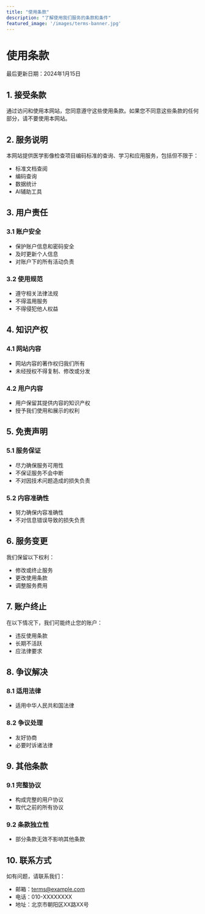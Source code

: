 ```yaml
---
title: "使用条款"
description: "了解使用我们服务的条款和条件"
featured_image: '/images/terms-banner.jpg'
---
```


# 使用条款

最后更新日期：2024年1月15日

## 1. 接受条款

通过访问和使用本网站，您同意遵守这些使用条款。如果您不同意这些条款的任何部分，请不要使用本网站。

## 2. 服务说明

本网站提供医学影像检查项目编码标准的查询、学习和应用服务，包括但不限于：

- 标准文档查阅
- 编码查询
- 数据统计
- AI辅助工具

## 3. 用户责任

### 3.1 账户安全
- 保护账户信息和密码安全
- 及时更新个人信息
- 对账户下的所有活动负责

### 3.2 使用规范
- 遵守相关法律法规
- 不得滥用服务
- 不得侵犯他人权益

## 4. 知识产权

### 4.1 网站内容
- 网站内容的著作权归我们所有
- 未经授权不得复制、修改或分发

### 4.2 用户内容
- 用户保留其提供内容的知识产权
- 授予我们使用和展示的权利

## 5. 免责声明

### 5.1 服务保证
- 尽力确保服务可用性
- 不保证服务不会中断
- 不对因技术问题造成的损失负责

### 5.2 内容准确性
- 努力确保内容准确性
- 不对信息错误导致的损失负责

## 6. 服务变更

我们保留以下权利：

- 修改或终止服务
- 更改使用条款
- 调整服务费用

## 7. 账户终止

在以下情况下，我们可能终止您的账户：

- 违反使用条款
- 长期不活跃
- 应法律要求

## 8. 争议解决

### 8.1 适用法律
- 适用中华人民共和国法律

### 8.2 争议处理
- 友好协商
- 必要时诉诸法律

## 9. 其他条款

### 9.1 完整协议
- 构成完整的用户协议
- 取代之前的所有协议

### 9.2 条款独立性
- 部分条款无效不影响其他条款

## 10. 联系方式

如有问题，请联系我们：

- 邮箱：terms@example.com
- 电话：010-XXXXXXXX
- 地址：北京市朝阳区XX路XX号
